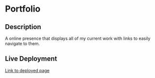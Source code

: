 # Portfolio

## Description
A online presence that displays all of my current work with links to easily navigate to them.

## Live Deployment
[Link to deployed page](https://zmoore371.github.io/Homework-Week-8)